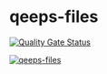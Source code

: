 # qeeps-files  
[![Quality Gate Status](https://sonarcloud.io/api/project_badges/measure?project=marsoffice_qeeps-files&metric=alert_status)](https://sonarcloud.io/dashboard?id=marsoffice_qeeps-files)  

[![qeeps-files](https://github.com/marsoffice/qeeps-files/actions/workflows/main.yml/badge.svg)](https://github.com/marsoffice/qeeps-files/actions/workflows/main.yml)